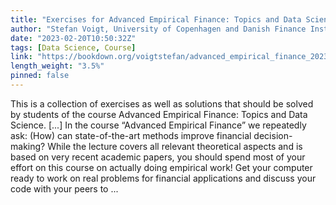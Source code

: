```yaml
---
title: "Exercises for Advanced Empirical Finance: Topics and Data Science"
author: "Stefan Voigt, University of Copenhagen and Danish Finance Institute"
date: "2023-02-20T10:50:32Z"
tags: [Data Science, Course]
link: "https://bookdown.org/voigtstefan/advanced_empirical_finance_2023/"
length_weight: "3.5%"
pinned: false
---
```


This is a collection of exercises as well as solutions that should be solved by students of the course Advanced Empirical Finance: Topics and Data Science. [...] In the course “Advanced Empirical Finance” we repeatedly ask: (How) can state-of-the-art methods improve financial decision-making? While the lecture covers all relevant theoretical aspects and is based on very recent academic papers, you should spend most of your effort on this course on actually doing empirical work! Get your computer ready to work on real problems for financial applications and discuss your code with your peers to  ...
